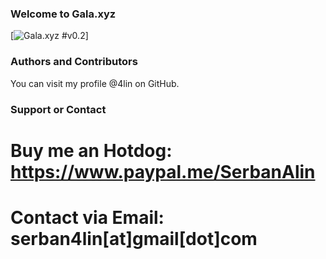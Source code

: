 ### Welcome to Gala.xyz
[![Gala.xyz #v0.2](https://github.com/4lin/Gala.xyz/releases)]

### Authors and Contributors
You can visit my profile @4lin on GitHub.
 
### Support or Contact
# Buy me an Hotdog: https://www.paypal.me/SerbanAlin
# Contact via Email: serban4lin[at]gmail[dot]com

